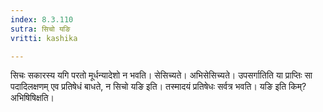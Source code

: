 ```yaml
---
index: 8.3.110
sutra: सिचो यङि
vritti: kashika

---
```

सिचः सकारस्य यगि परतो मूर्धन्यादेशो न भवति। सेसिच्यते। अभिसेसिच्यते। उपसर्गातिति या प्राप्तिः सा पदादिलक्षणम् एव प्रतिषेधं बाधते, न सिचो यङि इति। तस्मादयं प्रतिषेधः सर्वत्र भवति। यङि इति किम्? अभिषिषिक्षति।
